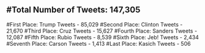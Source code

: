 #Total Number of Tweets: 147,305 
---
#First Place: Trump Tweets - 85,029
#Second Place: Clinton Tweets - 21,670
#Third Place: Cruz Tweets - 15,627
#Fourth Place: Sanders Tweets - 12,087
#Fifth Place: Rubio Tweets - 8,539
#Sixth Place: Jeb! Tweets - 2,434
#Seventh Place: Carson Tweets - 1,413
#Last Place: Kasich Tweets - 506
